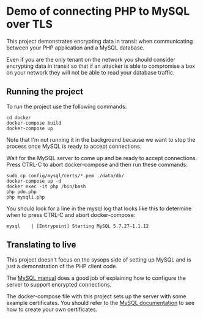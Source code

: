# Demo of connecting PHP to MySQL over TLS

This project demonstrates encrypting data in transit when communicating between your PHP application and a MySQL database.

Even if you are the only tenant on the network you should consider encrypting data in transit so that if an attacker is able to
compromise a box on your network they will not be able to read your database traffic.

## Running the project

To run the project use the following commands:

    cd docker
    docker-compose build
    docker-compose up
    
Note that I'm not running it in the background because we want to stop the process once MySQL is ready to accept connections.
   
Wait for the MySQL server to come up and be ready to accept connections.  Press CTRL-C to abort docker-compose and then run these commands:

    sudo cp config/mysql/certs/*.pem ./data/db/
    docker-compose up -d
    docker exec -it php /bin/bash
    php pdo.php
    php mysqli.php
   
You should look for a line in the mysql log that looks like this to determine when to press CTRL-C and abort docker-compose:

    mysql    | [Entrypoint] Starting MySQL 5.7.27-1.1.12
    
## Translating to live

This project doesn't focus on the sysops side of setting up MySQL and is just a demonstration of the PHP client code.

The [MySQL manual](https://dev.mysql.com/doc/refman/5.7/en/using-encrypted-connections.html) does a good job of explaining how to configure the server to support encrypted connections.

The docker-compose file with this project sets up the server with some example certificates.  You should refer to the
[MySQL documentation](https://dev.mysql.com/doc/refman/5.7/en/creating-ssl-rsa-files.html) to see how to create your own certificates.
